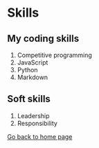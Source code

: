 # Skills

## My coding skills

1. Competitive programming
1. JavaScript
1. Python
1. Markdown

## Soft skills

1. Leadership
1. Responsibility

[Go back to home page](./README.md)
